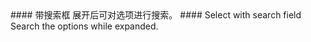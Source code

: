 <cn>
#### 带搜索框
展开后可对选项进行搜索。
</cn>

<us>
#### Select with search field
Search the options while expanded.
</us>

